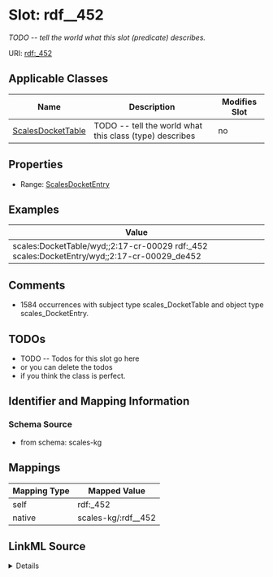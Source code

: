 

# Slot: rdf__452


_TODO -- tell the world what this slot (predicate) describes._





URI: [rdf:_452](http://www.w3.org/1999/02/22-rdf-syntax-ns#_452)



<!-- no inheritance hierarchy -->





## Applicable Classes

| Name | Description | Modifies Slot |
| --- | --- | --- |
| [ScalesDocketTable](../classes/ScalesDocketTable.md) | TODO -- tell the world what this class (type) describes |  no  |







## Properties

* Range: [ScalesDocketEntry](../classes/ScalesDocketEntry.md)






## Examples

| Value |
| --- |
| scales:DocketTable/wyd;;2:17-cr-00029 rdf:_452 scales:DocketEntry/wyd;;2:17-cr-00029_de452 |

## Comments

* 1584 occurrences with subject type scales_DocketTable and object type scales_DocketEntry.

## TODOs

* TODO -- Todos for this slot go here
* or you can delete the todos
* if you think the class is perfect.

## Identifier and Mapping Information







### Schema Source


* from schema: scales-kg




## Mappings

| Mapping Type | Mapped Value |
| ---  | ---  |
| self | rdf:_452 |
| native | scales-kg/:rdf__452 |




## LinkML Source

<details>
```yaml
name: rdf__452
description: TODO -- tell the world what this slot (predicate) describes.
todos:
- TODO -- Todos for this slot go here
- or you can delete the todos
- if you think the class is perfect.
comments:
- 1584 occurrences with subject type scales_DocketTable and object type scales_DocketEntry.
examples:
- value: scales:DocketTable/wyd;;2:17-cr-00029 rdf:_452 scales:DocketEntry/wyd;;2:17-cr-00029_de452
from_schema: scales-kg
rank: 1000
slot_uri: rdf:_452
alias: rdf__452
domain_of:
- scales_DocketTable
range: scales_DocketEntry

```
</details>